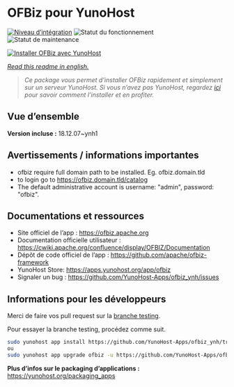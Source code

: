 <!--
N.B.: This README was automatically generated by https://github.com/YunoHost/apps/tree/master/tools/readme_generator
It shall NOT be edited by hand.
-->

# OFBiz pour YunoHost

[![Niveau d’intégration](https://dash.yunohost.org/integration/ofbiz.svg)](https://dash.yunohost.org/appci/app/ofbiz) ![Statut du fonctionnement](https://ci-apps.yunohost.org/ci/badges/ofbiz.status.svg) ![Statut de maintenance](https://ci-apps.yunohost.org/ci/badges/ofbiz.maintain.svg)

[![Installer OFBiz avec YunoHost](https://install-app.yunohost.org/install-with-yunohost.svg)](https://install-app.yunohost.org/?app=ofbiz)

*[Read this readme in english.](./README.md)*

> *Ce package vous permet d’installer OFBiz rapidement et simplement sur un serveur YunoHost.
Si vous n’avez pas YunoHost, regardez [ici](https://yunohost.org/#/install) pour savoir comment l’installer et en profiter.*

## Vue d’ensemble



**Version incluse :** 18.12.07~ynh1
## Avertissements / informations importantes

* ofbiz require full domain path to be installed. Eg. ofbiz.domain.tld
* to login go to https://ofbiz.domain.tld/catalog
* The default administrative account is username: "admin", password: "ofbiz".

## Documentations et ressources

* Site officiel de l’app : <https://ofbiz.apache.org>
* Documentation officielle utilisateur : <https://cwiki.apache.org/confluence/display/OFBIZ/Documentation>
* Dépôt de code officiel de l’app : <https://github.com/apache/ofbiz-framework>
* YunoHost Store: <https://apps.yunohost.org/app/ofbiz>
* Signaler un bug : <https://github.com/YunoHost-Apps/ofbiz_ynh/issues>

## Informations pour les développeurs

Merci de faire vos pull request sur la [branche testing](https://github.com/YunoHost-Apps/ofbiz_ynh/tree/testing).

Pour essayer la branche testing, procédez comme suit.

``` bash
sudo yunohost app install https://github.com/YunoHost-Apps/ofbiz_ynh/tree/testing --debug
ou
sudo yunohost app upgrade ofbiz -u https://github.com/YunoHost-Apps/ofbiz_ynh/tree/testing --debug
```

**Plus d’infos sur le packaging d’applications :** <https://yunohost.org/packaging_apps>